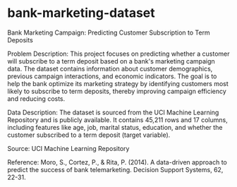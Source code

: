 # bank-marketing-dataset
Bank Marketing Campaign: Predicting Customer Subscription to Term Deposits

Problem Description: This project focuses on predicting whether a customer will subscribe to a term deposit based on a bank's marketing campaign data. The dataset contains information about customer demographics, previous campaign interactions, and economic indicators. The goal is to help the bank optimize its marketing strategy by identifying customers most likely to subscribe to term deposits, thereby improving campaign efficiency and reducing costs.

Data Description: The dataset is sourced from the UCI Machine Learning Repository and is publicly available. It contains 45,211 rows and 17 columns, including features like age, job, marital status, education, and whether the customer subscribed to a term deposit (target variable).

Source: UCI Machine Learning Repository

Reference:
Moro, S., Cortez, P., & Rita, P. (2014). A data-driven approach to predict the success of bank telemarketing. Decision Support Systems, 62, 22-31.
